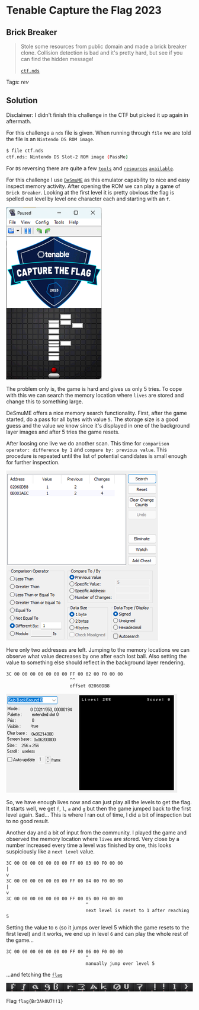 # Tenable Capture the Flag 2023

## Brick Breaker

> Stole some resources from public domain and made a brick breaker clone. Collision detection is bad and it's pretty hard, but see if you can find the hidden message!
>
> [`ctf.nds`](ctf.nds)

Tags: _rev_

## Solution

Disclaimer: I didn't finish this challenge in the CTF but picked it up again in aftermath.

For this challenge a `nds` file is given. When running through `file` we are told the file is an `Nintendo DS ROM image`.

```bash
$ file ctf.nds
ctf.nds: Nintendo DS Slot-2 ROM image (PassMe)
```

For `DS` reversing there are quite a few [`tools`](https://www.nogba.com/no$gba-download.htm) and [`resources`](https://problemkaputt.de/gbatek.htm) [`available`](https://www.starcubelabs.com/reverse-engineering-ds/).

For this challenge I use [`DeSmuME`](http://desmume.org/) as this emulator capability to nice and easy inspect memory activity. After opening the ROM we can play a game of `Brick Breaker`. Looking at the first level it is pretty obvious the flag is spelled out level by level one character each and starting with an `f`.

![](images/brick_breaker.png)

The problem only is, the game is hard and gives us only 5 tries. To cope with this we can search the memory location where `lives` are stored and change this to something large.

DeSmuME offers a nice memory search functionality. First, after the game started, do a pass for all bytes with value `5`. The storage size is a good guess and the value we know since it's displayed in one of the background layer images and after 5 tries the game resets.

After loosing one live we do another scan. This time for `comparison operator: difference by 1` and `compare by: previous value`. This procedure is repeated until the list of potential candidates is small enough for further inspection.

![](images/mem_search.png)

Here only two addresses are left. Jumping to the memory locations we can observe what value decreases by one after each lost ball. Also setting the value to something else should reflect in the background layer rendering.

```
3C 00 00 00 00 00 00 00 FF 00 02 00 F0 00 00 
                        ^^
                        offset 02060DB8
```

![](images/bg_layer_0.png)

So, we have enough lives now and can just play all the levels to get the flag. It starts well, we get `f`, `l`, `a` and `g` but then the game jumped back to the first level again. Sad... This is where I ran out of time, I did a bit of inspection but to no good result. 

Another day and a bit of input from the community. I played the game and observed the memory location where `lives` are stored. Very close by a number increased every time a level was finished by one, this looks suspiciously like a `next level` value. 

```
3C 00 00 00 00 00 00 00 FF 00 03 00 F0 00 00 
|
v
3C 00 00 00 00 00 00 00 FF 00 04 00 F0 00 00 
|
v
3C 00 00 00 00 00 00 00 FF 00 05 00 F0 00 00 
                              ^
                              next level is reset to 1 after reaching 5
```

Setting the value to `6` (so it jumps over level 5 which the game resets to the first level) and it works, we end up in level `6` and can play the whole rest of the game...

```
3C 00 00 00 00 00 00 00 FF 00 06 00 F0 00 00 
                              ^
                              manually jump over level 5
```

...and fetching the [`flag`](images/levels.png)

![](images/levels.png)

Flag `flag{Br3Ak0U7!!1}`